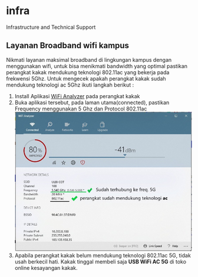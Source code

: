 # infra
Infrastructure and Technical Support

## Layanan Broadband wifi kampus

Nikmati layanan maksimal broadband di lingkungan kampus dengan menggunakan wifi, untuk bisa menikmati bandwidth yang optimal pastikan perangkat kakak mendukung teknologi 802.11ac yang bekerja pada frekwensi 5Ghz. Untuk mengecek apakah perangkat kakak sudah mendukung teknologi ac 5Ghz ikuti langkah berikut :
1. Install Aplikasi [WiFi Analyzer](https://apps.microsoft.com/store/detail/wifi-analyzer/9NBLGGH33N0N) pada perangkat kakak
2. Buka aplikasi tersebut, pada laman utama(connected), pastikan Frequency menggunakan 5 Ghz dan Protocol 802.11ac
![WiFi Analyzer](img/cekhwwifi.jpeg "Contoh perangkat yang sudah support wifi broadband kampus")
3. Apabila perangkat kakak belum mendukung teknologi 802.11ac 5G, tidak usah berkecil hati. Kakak tinggal membeli saja **USB WiFi AC 5G** di toko online kesayangan kakak.
